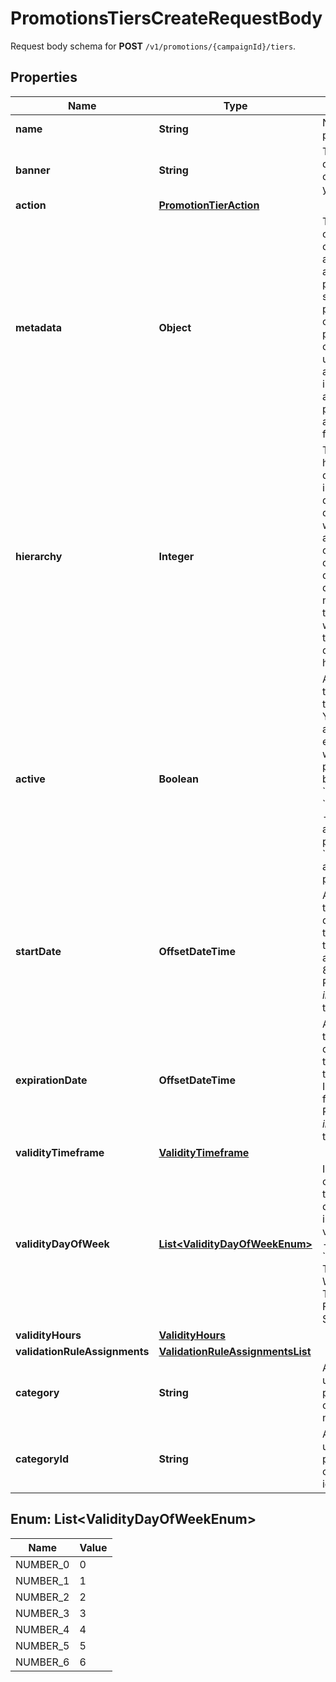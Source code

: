 

# PromotionsTiersCreateRequestBody

Request body schema for **POST** `/v1/promotions/{campaignId}/tiers`.

## Properties

| Name | Type | Description |
|------------ | ------------- | ------------- |
|**name** | **String** | Name of the promotion tier. |
|**banner** | **String** | Text to be displayed to your customers on your website. |
|**action** | [**PromotionTierAction**](PromotionTierAction.md) |  |
|**metadata** | **Object** | The metadata object stores all custom attributes assigned to the promotion tier. A set of key/value pairs that you can attach to a promotion tier object. It can be useful for storing additional information about the promotion tier in a structured format. |
|**hierarchy** | **Integer** | The promotions hierarchy defines the order in which the discounts from different tiers will be applied to a customer&#39;s order. If a customer qualifies for discounts from more than one tier, discounts will be applied in the order defined in the hierarchy. |
|**active** | **Boolean** | A flag to toggle the promotion tier on or off. You can disable a promotion tier even though it&#39;s within the active period defined by the &#x60;start_date&#x60; and &#x60;expiration_date&#x60;.    - &#x60;true&#x60; indicates an *active* promotion tier - &#x60;false&#x60; indicates an *inactive* promotion tier |
|**startDate** | **OffsetDateTime** | Activation timestamp defines when the promotion tier starts to be active in ISO 8601 format. Promotion tier is *inactive before* this date.  |
|**expirationDate** | **OffsetDateTime** | Activation timestamp defines when the promotion tier expires in ISO 8601 format. Promotion tier is *inactive after* this date.  |
|**validityTimeframe** | [**ValidityTimeframe**](ValidityTimeframe.md) |  |
|**validityDayOfWeek** | [**List&lt;ValidityDayOfWeekEnum&gt;**](#List&lt;ValidityDayOfWeekEnum&gt;) | Integer array corresponding to the particular days of the week in which the voucher is valid.  - &#x60;0&#x60; Sunday - &#x60;1&#x60; Monday - &#x60;2&#x60; Tuesday - &#x60;3&#x60; Wednesday - &#x60;4&#x60; Thursday - &#x60;5&#x60; Friday - &#x60;6&#x60; Saturday |
|**validityHours** | [**ValidityHours**](ValidityHours.md) |  |
|**validationRuleAssignments** | [**ValidationRuleAssignmentsList**](ValidationRuleAssignmentsList.md) |  |
|**category** | **String** | Assign a new or update the promotion tier&#39;s category using name. |
|**categoryId** | **String** | Assign a new or update the promotion tier&#39;s category using id |



## Enum: List&lt;ValidityDayOfWeekEnum&gt;

| Name | Value |
|---- | -----|
| NUMBER_0 | 0 |
| NUMBER_1 | 1 |
| NUMBER_2 | 2 |
| NUMBER_3 | 3 |
| NUMBER_4 | 4 |
| NUMBER_5 | 5 |
| NUMBER_6 | 6 |



